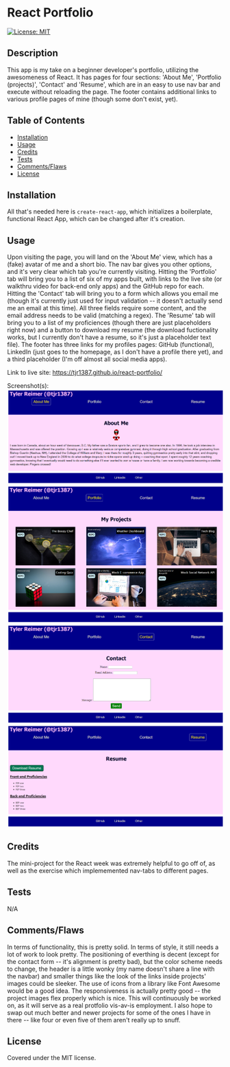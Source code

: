 # React Portfolio

[![License: MIT](https://img.shields.io/badge/License-MIT-yellow.svg)](https://opensource.org/licenses/MIT)

## Description

This app is my take on a beginner developer's portfolio, utilizing the awesomeness of React. It has pages for four sections: 'About Me', 'Portfolio (projects)', 'Contact' and 'Resume', which are in an easy to use nav bar and execute without reloading the page. The footer contains additional links to various profile pages of mine (though some don't exist, yet).

## Table of Contents

- [Installation](#installation)
- [Usage](#usage)
- [Credits](#credits)
- [Tests](#tests)
- [Comments/Flaws](#commentsflaws)
- [License](#license)

## Installation

All that's needed here is `create-react-app`, which initializes a boilerplate, functional React App, which can be changed after it's creation.

## Usage

Upon visiting the page, you will land on the 'About Me' view, which has a (fake) avatar of me and a short bio. The nav bar gives you other options, and it's very clear which tab you're currently visiting. Hitting the 'Portfolio' tab will bring you to a list of six of my apps built, with links to the live site (or walkthru video for back-end only apps) and the GitHub repo for each. Hitting the 'Contact' tab will bring you to a form which allows you email me (though it's currently just used for input validation -- it doesn't actually send me an email at this time). All three fields require some content, and the email address needs to be valid (matching a regex). The 'Resume' tab will bring you to a list of my proficiences (though there are just placeholders right now) and a button to download my resume (the download fuctionality works, but I currently don't have a resume, so it's just a placeholder text file). The footer has three links for my profiles pages: GitHub (functional), LinkedIn (just goes to the homepage, as I don't have a profile there yet), and a third placeholder (I'm off almost all social media apps).

Link to live site: https://tjr1387.github.io/react-portfolio/
  
  
Screenshot(s):
![About](./public/assets/mockups/about-page.png?raw=true "About tab")
![Portfolio](./public/assets/mockups/portfoilio-page.png?raw=true "Portfolio tab")
![Contact](./public/assets/mockups/contact-page.png?raw=true "Contact tab")
![Resume](./public/assets/mockups/resume-page.png?raw=true "Resume tab")

## Credits

The mini-project for the React week was extremely helpful to go off of, as well as the exercise which implememented nav-tabs to different pages.

## Tests

N/A

## Comments/Flaws

In terms of functionality, this is pretty solid. In terms of style, it still needs a lot of work to look pretty. The positioning of everthing is decent (except for the contact form -- it's alignment is pretty bad), but the color scheme needs to change, the header is a little wonky (my name doesn't share a line with the navbar) and smaller things like the look of the links inside projects' images could be sleeker. The use of icons from a library like Font Awesome would be a good idea. The responsiveness is actually pretty good -- the project images flex properly which is nice. This will continuously be worked on, as it will serve as a real protfolio vis-av-is employment. I also hope to swap out much better and newer projects for some of the ones I have in there -- like four or even five of them aren't really up to snuff.


## License

Covered under the MIT license.
